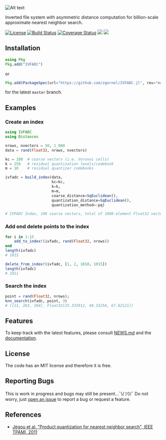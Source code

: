 ![Alt text](https://github.com/zgornel/IVFADC.jl/blob/master/docs/src/assets/logo.png)

Inverted file system with asymmetric distance computation for billion-scale approximate nearest neighbor search.

[![License](http://img.shields.io/badge/license-MIT-brightgreen.svg?style=flat)](LICENSE.md)
[![Build Status](https://travis-ci.org/zgornel/IVFADC.jl.svg?branch=master)](https://travis-ci.org/zgornel/IVFADC.jl)
[![Coverage Status](https://coveralls.io/repos/github/zgornel/IVFADC.jl/badge.svg?branch=master)](https://coveralls.io/github/zgornel/IVFADC.jl?branch=master)
[![](https://img.shields.io/badge/docs-stable-blue.svg)](https://zgornel.github.io/IVFADC.jl/stable)
[![](https://img.shields.io/badge/docs-dev-blue.svg)](https://zgornel.github.io/IVFADC.jl/dev)


## Installation
```julia
using Pkg
Pkg.add("IVFADC")
```
or
```julia
Pkg.add(PackageSpec(url="https://github.com/zgornel/IVFADC.jl", rev="master"))
```
for the latest `master` branch.


## Examples

### Create an index
```julia
using IVFADC
using Distances

nrows, nvectors = 50, 1_000
data = rand(Float32, nrows, nvectors)

kc = 100  # coarse vectors (i.e. Voronoi cells)
k = 256   # residual quantization levels/codebook
m = 10	  # residual quantizer codebooks

ivfadc = build_index(data,
                     kc=kc,
                     k=k,
                     m=m,
                     coarse_distance=SqEuclidean(),
                     quantization_distance=SqEuclidean(),
                     quantization_method=:pq)

# IVFADC Index, 100 coarse vectors, total of 1000-element Float32 vectors, UInt8 codes
```

### Add ond delete points to the index
```julia
for i in 1:15
    add_to_index!(ivfadc, rand(Float32, nrows))
end
length(ivfadc)
# 1015

delete_from_index!(ivfadc, [1, 2, 1010, 1015])
length(ivfadc)
# 1011
```

### Search the index
```julia
point = rand(Float32, nrows);
knn_search(ivfadc, point, 3)
# ([21, 263, 284], Float32[25.333912, 49.33256, 67.82121])
```


## Features
To keep track with the latest features, please consult [NEWS.md](https://github.com/zgornel/IVFADC.jl/blob/master/NEWS.md) and the [documentation](https://zgornel.github.io/IVFADC.jl/dev).


## License

The code has an MIT license and therefore it is free.


## Reporting Bugs

This is work in progress and bugs may still be present...¯\\_(ツ)_/¯ Do not worry, just [open an issue](https://github.com/zgornel/IVFADC.jl/issues/new) to report a bug or request a feature.


## References

 - [Jègou et al. "Product quantization for nearest neighbor search", IEEE TPAMI, 2011](https://hal.inria.fr/file/index/docid/514462/filename/paper_hal.pdf)
